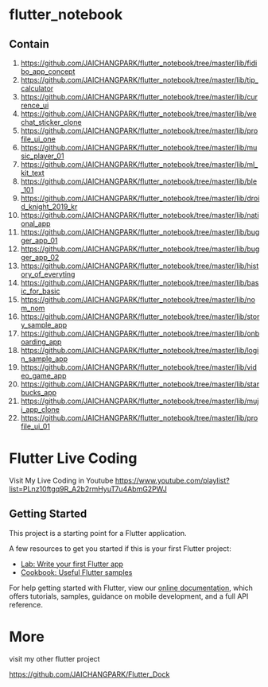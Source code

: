 # flutter_notebook

## Contain 


1. https://github.com/JAICHANGPARK/flutter_notebook/tree/master/lib/fidibo_app_concept
2. https://github.com/JAICHANGPARK/flutter_notebook/tree/master/lib/tip_calculator
3. https://github.com/JAICHANGPARK/flutter_notebook/tree/master/lib/currence_ui
4. https://github.com/JAICHANGPARK/flutter_notebook/tree/master/lib/wechat_sticker_clone
5. https://github.com/JAICHANGPARK/flutter_notebook/tree/master/lib/profile_ui_one
6. https://github.com/JAICHANGPARK/flutter_notebook/tree/master/lib/music_player_01
7. https://github.com/JAICHANGPARK/flutter_notebook/tree/master/lib/ml_kit_text
8. https://github.com/JAICHANGPARK/flutter_notebook/tree/master/lib/ble_101
9. https://github.com/JAICHANGPARK/flutter_notebook/tree/master/lib/droid_knight_2019_kr
10. https://github.com/JAICHANGPARK/flutter_notebook/tree/master/lib/national_app
11. https://github.com/JAICHANGPARK/flutter_notebook/tree/master/lib/bugger_app_01
12. https://github.com/JAICHANGPARK/flutter_notebook/tree/master/lib/bugger_app_02
13. https://github.com/JAICHANGPARK/flutter_notebook/tree/master/lib/history_of_everyting
14. https://github.com/JAICHANGPARK/flutter_notebook/tree/master/lib/basic_for_basic
15. https://github.com/JAICHANGPARK/flutter_notebook/tree/master/lib/nom_nom
16. https://github.com/JAICHANGPARK/flutter_notebook/tree/master/lib/story_sample_app
17. https://github.com/JAICHANGPARK/flutter_notebook/tree/master/lib/onboarding_app
18. https://github.com/JAICHANGPARK/flutter_notebook/tree/master/lib/login_sample_app
19. https://github.com/JAICHANGPARK/flutter_notebook/tree/master/lib/video_game_app
20. https://github.com/JAICHANGPARK/flutter_notebook/tree/master/lib/starbucks_app
21. https://github.com/JAICHANGPARK/flutter_notebook/tree/master/lib/muji_app_clone
22. https://github.com/JAICHANGPARK/flutter_notebook/tree/master/lib/profile_ui_01

# Flutter Live Coding 

Visit My Live Coding in Youtube
https://www.youtube.com/playlist?list=PLnz10ftgq9R_A2b2rmHyuT7u4AbmG2PWJ

## Getting Started

This project is a starting point for a Flutter application.

A few resources to get you started if this is your first Flutter project:

- [Lab: Write your first Flutter app](https://flutter.io/docs/get-started/codelab)
- [Cookbook: Useful Flutter samples](https://flutter.io/docs/cookbook)

For help getting started with Flutter, view our 
[online documentation](https://flutter.io/docs), which offers tutorials, 
samples, guidance on mobile development, and a full API reference.

# More
visit my other flutter project

https://github.com/JAICHANGPARK/Flutter_Dock
